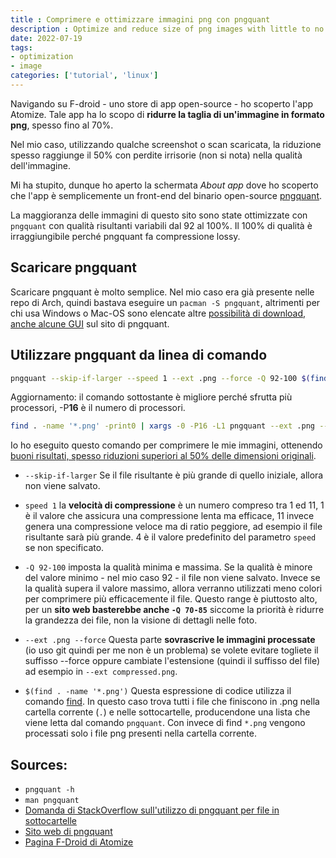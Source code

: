 ```yaml
---
title : Comprimere e ottimizzare immagini png con pngquant
description : Optimize and reduce size of png images with little to no loss using pngquant.
date: 2022-07-19
tags:
- optimization
- image
categories: ['tutorial', 'linux']
---
```


Navigando su F-droid - uno store di app open-source - ho scoperto l'app Atomize. Tale app ha lo scopo di **ridurre la taglia di un'immagine in formato png**, spesso fino al 70%.

Nel mio caso, utilizzando qualche screenshot o scan scaricata, la riduzione spesso raggiunge il 50% con perdite irrisorie (non si nota) nella qualità dell'immagine.

Mi ha stupito, dunque ho aperto la schermata _About app_ dove ho scoperto che l'app è semplicemente un front-end del binario open-source [pngquant](https://pngquant.org/).

La maggioranza delle immagini di questo sito sono state ottimizzate con `pngquant` con qualità risultanti variabili dal 92 al 100%. Il 100% di qualità è irraggiungibile perché pngquant fa compressione lossy.


## Scaricare pngquant

Scaricare pngquant è molto semplice. Nel mio caso era già presente nelle repo di Arch, quindi bastava eseguire un `pacman -S pngquant`, altrimenti per chi usa Windows o Mac-OS sono elencate altre [possibilità di download, anche alcune GUI](https://pngquant.org/#download) sul sito di pngquant.

## Utilizzare pngquant da linea di comando

```bash
pngquant --skip-if-larger --speed 1 --ext .png --force -Q 92-100 $(find . -name '*.png')
```


Aggiornamento: il comando sottostante è migliore perché sfrutta più processori, -P**16** è il numero di processori.
```bash
find . -name '*.png' -print0 | xargs -0 -P16 -L1 pngquant --ext .png --force -Q 92-100 --skip-if-larger
```

Io ho eseguito questo comando per comprimere le mie immagini, ottenendo [buoni risultati, spesso riduzioni superiori al 50% delle dimensioni originali](https://github.com/bortox/bortox.github.io/commit/66be5b1c05d14b2a1b0e2ef922b4e0d5a5dbae24).

* `--skip-if-larger` Se il file risultante è più grande di quello iniziale, allora non viene salvato.

* `speed 1` la **velocità di compressione** è un numero compreso tra 1 ed 11, 1 è il valore che assicura una compressione lenta ma efficace, 11 invece genera una compressione veloce ma di ratio peggiore, ad esempio il file risultante sarà più grande. 4 è il valore predefinito del parametro `speed` se non specificato.

* `-Q 92-100` imposta la qualità minima e massima. Se la qualità è minore del valore minimo - nel mio caso 92 - il file non viene salvato. Invece se la qualità supera il valore massimo, allora verranno utilizzati meno colori per comprimere più efficacemente il file. Questo range è piuttosto alto, per un **sito web basterebbe anche `-Q 70-85`** siccome la priorità è ridurre la grandezza dei file, non la visione di dettagli nelle foto.  

* `--ext .png --force` Questa parte **sovrascrive le immagini processate** (io uso git quindi per me non è un problema) se volete evitare togliete il suffisso --force oppure cambiate l'estensione (quindi il suffisso del file) ad esempio in `--ext compressed.png`.

* `$(find . -name '*.png')` Questa espressione di codice utilizza il comando [find](https://manned.org/find). In questo caso trova tutti i file che finiscono in .png nella cartella corrente (`.`) e nelle sottocartelle, producendone una lista che viene letta dal comando `pngquant`. Con invece di find `*.png` vengono processati solo i file png presenti nella cartella corrente.

## Sources:

* `pngquant -h`
* `man pngquant`
* [Domanda di StackOverflow sull'utilizzo di pngquant per file in sottocartelle](https://stackoverflow.com/questions/9647920/recursively-batch-process-files-with-pngquant/9649214#9649214)
* [Sito web di pngquant](https://pngquant.org/)
* [Pagina F-Droid di Atomize](https://f-droid.org/en/packages/com.wrmndfzzy.atomize/)